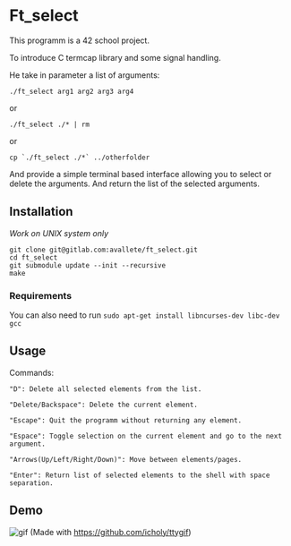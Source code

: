 # Ft_select
This programm is a 42 school project.

To introduce C termcap library and some signal handling.

He take in parameter a list of arguments:

```./ft_select arg1 arg2 arg3 arg4```

or

```./ft_select ./* | rm``` 

or

```cp `./ft_select ./*` ../otherfolder``` 

And provide a simple terminal based interface allowing you to select or delete the arguments. And return the list of the selected arguments.

## Installation
*Work on UNIX system only*
```
git clone git@gitlab.com:avallete/ft_select.git
cd ft_select
git submodule update --init --recursive
make
```

### Requirements
You can also need to run ```sudo apt-get install libncurses-dev libc-dev gcc``` 


## Usage
Commands:

    "D": Delete all selected elements from the list.

	"Delete/Backspace": Delete the current element.

	"Escape": Quit the programm without returning any element.

	"Espace": Toggle selection on the current element and go to the next argument.

	"Arrows(Up/Left/Right/Down)": Move between elements/pages.

	"Enter": Return list of selected elements to the shell with space separation.

## Demo
![gif](http://i.imgur.com/Lzlsf9W.gif)
(Made with https://github.com/icholy/ttygif)
